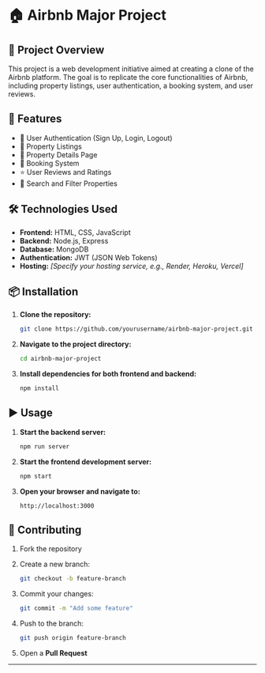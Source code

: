 # 🏠 Airbnb Major Project

## 📌 Project Overview
This project is a web development initiative aimed at creating a clone of the Airbnb platform. The goal is to replicate the core functionalities of Airbnb, including property listings, user authentication, a booking system, and user reviews.

## 🚀 Features
- 🔐 User Authentication (Sign Up, Login, Logout)
- 🏡 Property Listings
- 📄 Property Details Page
- 📅 Booking System
- ⭐ User Reviews and Ratings
- 🔎 Search and Filter Properties

## 🛠 Technologies Used
- **Frontend:** HTML, CSS, JavaScript  
- **Backend:** Node.js, Express  
- **Database:** MongoDB  
- **Authentication:** JWT (JSON Web Tokens)  
- **Hosting:** _[Specify your hosting service, e.g., Render, Heroku, Vercel]_

## 📦 Installation

1. **Clone the repository:**
   ```bash
   git clone https://github.com/yourusername/airbnb-major-project.git
   ```

2. **Navigate to the project directory:**
   ```bash
   cd airbnb-major-project
   ```

3. **Install dependencies for both frontend and backend:**
   ```bash
   npm install
   ```

## ▶️ Usage

1. **Start the backend server:**
   ```bash
   npm run server
   ```

2. **Start the frontend development server:**
   ```bash
   npm start
   ```

3. **Open your browser and navigate to:**
   ```
   http://localhost:3000
   ```

## 🤝 Contributing

1. Fork the repository  
2. Create a new branch:
   ```bash
   git checkout -b feature-branch
   ```

3. Commit your changes:
   ```bash
   git commit -m "Add some feature"
   ```

4. Push to the branch:
   ```bash
   git push origin feature-branch
   ```

5. Open a **Pull Request**

---
